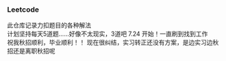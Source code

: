 ### Leetcode
此仓库记录力扣题目的各种解法  
计划坚持每天5道题……好像不太现实，3道吧
7.24 开始！一直刷到找到工作  
祝我秋招顺利，毕业顺利！！
现在很纠结，实习转正还没有方案，是边实习边秋招还是离职秋招呢
